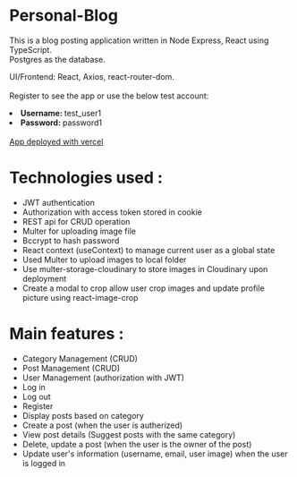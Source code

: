 # Personal-Blog
This is a blog posting application written in Node Express, React using TypeScript. </br>
Postgres as the database.

UI/Frontend: React, Axios, react-router-dom. </br>
</br>
Register to see the app or use the below test account:
<li><b>Username: </b> test_user1</li>
<li><b>Password: </b> password1</li>
</br>
<a href="https://personal-blog-frontend-deploy.vercel.app/">App deployed with vercel</a>

<h1>Technologies used :</h1> 
<ul>
  <li>JWT authentication</li> 
  <li>Authorization with access token stored in cookie</li> 
  <li>REST api for CRUD operation</li> 
  <li>Multer for uploading image file</li> 
  <li>Bccrypt to hash password</li>
  <li>React context (useContext) to manage current user as a global state</li>
  <li>Used Multer to upload images to local folder</li>
  <li>Use multer-storage-cloudinary to store images in Cloudinary upon deployment</li>
  <li>Create a modal to crop allow user crop images and update profile picture using react-image-crop</li>
</ul>

<h1>Main features :</h1>
<ul>
  <li>Category Management (CRUD)</li>
  <li>Post Management (CRUD)</li>
  <li>User Management (authorization with JWT)</li>
  <li>Log in</li>
  <li>Log out</li>
  <li>Register</li>
  <li>Display posts based on category</li>
  <li>Create a post (when the user is autherized)</li>
  <li>View post details (Suggest posts with the same category)</li>
  <li>Delete, update a post (when the user is the owner of the post)</li>
  <li>Update user's information (username, email, user image) when the user is logged in</li>
</ul>
